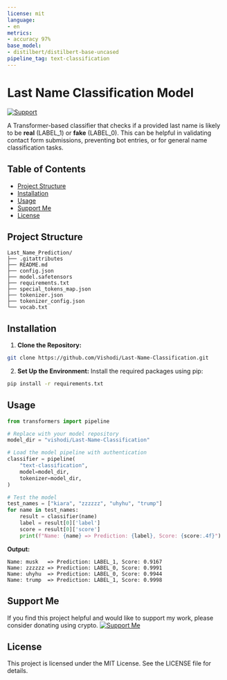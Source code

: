 ```yaml
---
license: mit
language:
- en
metrics:
- accuracy 97%
base_model:
- distilbert/distilbert-base-uncased
pipeline_tag: text-classification
---
```

# Last Name Classification Model
[![Support](https://img.shields.io/badge/Support-Us-brightgreen)](https://nowpayments.io/donation/Vishodi)

A Transformer-based classifier that checks if a provided last name is likely to be **real** (LABEL_1) or **fake** (LABEL_0). This can be helpful in validating contact form submissions, preventing bot entries, or for general name classification tasks.

## Table of Contents
- [Project Structure](#project-structure)
- [Installation](#installation)
- [Usage](#usage)
- [Support Me](#support-me)
- [License](#license)

## Project Structure
```plaintext
Last_Name_Prediction/
├── .gitattributes
├── README.md
├── config.json
├── model.safetensors
├── requirements.txt
├── special_tokens_map.json
├── tokenizer.json
├── tokenizer_config.json
└── vocab.txt
```

## Installation
1. **Clone the Repository:**
```bash
git clone https://github.com/Vishodi/Last-Name-Classification.git
```

2. **Set Up the Environment:**
   Install the required packages using pip:
```bash
pip install -r requirements.txt
```

## Usage
```python
from transformers import pipeline

# Replace with your model repository
model_dir = "vishodi/Last-Name-Classification"

# Load the model pipeline with authentication
classifier = pipeline(
    "text-classification",
    model=model_dir,
    tokenizer=model_dir,
)

# Test the model
test_names = ["kiara", "zzzzzz", "uhyhu", "trump"]
for name in test_names:
    result = classifier(name)
    label = result[0]['label']
    score = result[0]['score']
    print(f"Name: {name} => Prediction: {label}, Score: {score:.4f}")
```

**Output:**
```
Name: musk   => Prediction: LABEL_1, Score: 0.9167
Name: zzzzzz => Prediction: LABEL_0, Score: 0.9991
Name: uhyhu  => Prediction: LABEL_0, Score: 0.9944
Name: trump  => Prediction: LABEL_1, Score: 0.9998
```

## Support Me
If you find this project helpful and would like to support my work, please consider donating using crypto.
[![Support Me](https://img.shields.io/badge/Support-Us-brightgreen)](https://nowpayments.io/donation/Vishodi)

## License
This project is licensed under the MIT License. See the LICENSE file for details.
